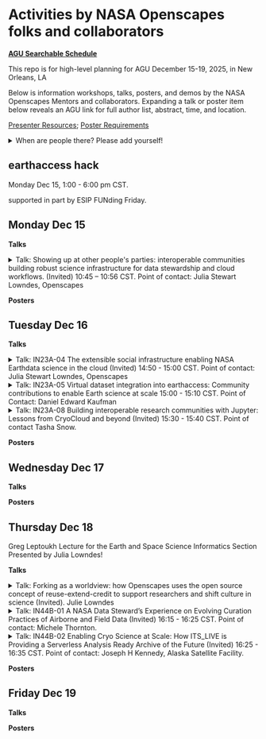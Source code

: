# Activities by NASA Openscapes folks and collaborators

[**AGU Searchable Schedule**](https://agu.confex.com/agu/agu25/meetingapp.cgi)

This repo is for high-level planning for AGU December 15-19, 2025, in New Orleans, LA

Below is information workshops, talks, posters, and demos by the NASA Openscapes Mentors and collaborators. Expanding a talk or poster item below reveals an AGU link for full author list, abstract, time, and location.

[Presenter Resources](https://www.agu.org/annual-meeting/present#presenter-resources#training); [Poster Requirements](https://www.agu.org/annual-meeting/present#presenter-resources#poster-requirements)

<details>
<summary>When are people there? Please add yourself!
</summary> 

- Julie: DD night - DD evening
- 
  
</details>

## earthaccess hack

Monday Dec 15, 1:00 - 6:00 pm CST.

supported in part by ESIP FUNding Friday.

## Monday Dec 15

**Talks**

<details>
<summary>Talk: Showing up at other people's parties: interoperable communities building robust science infrastructure for data stewardship and cloud workflows. (Invited) 10:45 – 10:56 CST. Point of contact: Julia Stewart Lowndes, Openscapes  
</summary> 
  
<https://agu.confex.com/agu/agu25/meetingapp.cgi/Paper/1902615>  

Authors: Julia Stewart Lowndes, Openscapes, San Francisco, United States, Stefanie Butland, Openscapes, LLC, Santa Barbara, United States, Rachael E Blake, Intertidal Agency, Maryland, United States and Elizabeth E Holmes, NOAA Fisheries, Northwest Fisheries Science Center, Seattle, United States

Session: ED12A: [Advancing Pathways to Inclusive, Transparent, and Globally Engaged Geoscience Education I Oral](https://agu.confex.com/agu/agu25/meetingapp.cgi/Session/261927)

Monday,15 December 2025, 10:30 - 12:00 CST
346-347 (New Orleans Convention Center)

</details>

**Posters**



## Tuesday Dec 16

**Talks**

<details>
<summary>Talk: IN23A-04 The extensible social infrastructure enabling NASA Earthdata science in the cloud (Invited) 14:50 - 15:00 CST. Point of contact: Julia Stewart Lowndes, Openscapes   
</summary> 
  
<https://agu.confex.com/agu/agu25/meetingapp.cgi/Paper/1902613>   

Authors: Julia Stewart Lowndes, Openscapes, San Francisco, United States, Amy E Steiker, National Snow and Ice Data Center (NSIDC), CIRES, University of Colorado Boulder, Boulder, United States, Andrew Teucher, Openscapes, Victoria, Canada, Yuvi Panda, University of California, Berkeley, Division of Computing, Data Science and Society, Berkeley, United States, Mahsa Jami, University of Oklahoma Norman Campus, Geography and Environmental Sustainability, Norman, United States, Elizabeth E Holmes, NOAA Fisheries, Northwest Fisheries Science Center, Seattle, United States and NASA Openscapes Mentors  

Session: IN23A - [Open-Source Geospatial Workflows in the Cloud: Tools and Techniques for Data Access, Analysis, Visualization, Storytelling, and Sharing in the Python and Jupyter Ecosystem II Oral](https://agu.confex.com/agu/agu25/meetingapp.cgi/Session/270571)

Tuesday, 16 December 2025, 14:15 - 15:45  CST
294 (New Orleans Convention Center)

</details>


<details>
<summary>Talk: IN23A-05 Virtual dataset integration into earthaccess: Community contributions to enable Earth science at scale 15:00 - 15:10 CST. Point of Contact: Daniel Edward Kaufman
</summary> 
  
<https://agu.confex.com/agu/agu25/meetingapp.cgi/Paper/1972814>  

Authors: Daniel Edward Kaufman**1,2, Amy E Steiker3, Joseph H Kennedy4, Chris Battisto5, Luis Alberto Lopez3, Dean Henze6, Ayush Nag7, Miguel Jimenez-Urias8, Thomas Nicholas9, Julius Johannes Marian Busecke10 and Julia Stewart Lowndes11, (1)NASA Langley Research Center, Atmospheric Science Data Center, Hampton, United States, (2)Booz Allen Hamilton, Inc., Washington, D.C., United States, (3)National Snow and Ice Data Center (NSIDC), CIRES, University of Colorado Boulder, Boulder, United States, (4)University of Alaska Fairbanks, Alaska Satellite Facility, Fairbanks, United States, (5)NASA Goddard Space Flight Center, GES DISC, Greenbelt, United States, (6)NASA Jet Propulsion Laboratory, California Institute of Technology, Pasadena, United States, (7)University of Washington, Computer Science, Seattle, United States, (8)OPeNDAP, Inc., Butte, MT, United States, (9)Earthmover PBC, New York, United States, (10)Development Seed, New York, United States, (11)Openscapes, San Francisco, United States

Session: IN23A - [Open-Source Geospatial Workflows in the Cloud: Tools and Techniques for Data Access, Analysis, Visualization, Storytelling, and Sharing in the Python and Jupyter Ecosystem II Oral](https://agu.confex.com/agu/agu25/meetingapp.cgi/Session/270571)

Tuesday, 16 December 2025, 14:15 - 15:45 CST
294 (New Orleans Convention Center)

</details>

<details>
<summary>Talk: IN23A-08 Building interoperable research communities with Jupyter: Lessons from CryoCloud and beyond (Invited) 15:30 - 15:40 CST. Point of contact Tasha Snow.
</summary> 
  
<https://agu.confex.com/agu/agu25/meetingapp.cgi/Paper/1978783>

Authors: Tasha Snow, NASA Goddard Space Flight Center, Cryospheric Sciences Laboratory, Greenbelt, United States, Joanna Millstein, Colorado School of Mines, Department of Geophysics, Golden, United States, Chris Holdgraf, University of California, Berkeley, Berkeley Institute for Data Science, Berkeley, United States, Yuvi Panda, University of California, Berkeley, Division of Computing, Data Science and Society, Berkeley, United States, Dr. James Colliander, PhD, Pacific Institute for the Mathematical Sciences, Vancouver, Canada and CryoCloud, 2i2c, Development Seed, NASA/NOAA NMFS Openscapes, NASA HelioCloud, NASA VEDA, NASA Fornax, NASA SMCE, and EarthScope GeoLab Teams

Session: IN23A - [Open-Source Geospatial Workflows in the Cloud: Tools and Techniques for Data Access, Analysis, Visualization, Storytelling, and Sharing in the Python and Jupyter Ecosystem II Oral](https://agu.confex.com/agu/agu25/meetingapp.cgi/Session/270571)

Tuesday, 16 December 2025, 15:30 - 15:40 CST
294 (New Orleans Convention Center)

</details>

**Posters** 




## Wednesday Dec 17

**Talks**  




**Posters**




## Thursday Dec 18

Greg Leptoukh Lecture for the Earth and Space Science Informatics Section Presented by Julia Lowndes!

**Talks**  

<details>
<summary>Talk: Forking as a worldview: how Openscapes uses the open source concept of reuse-extend-credit to support researchers and shift culture in science (Invited). Julie Lowndes
</summary> 
  
event <https://agu.confex.com/agu/agu25/meetingapp.cgi/Session/253380> and abstract <https://agu.confex.com/agu/agu25/meetingapp.cgi/Paper/2053086>

Session: IN41B - Greg Leptoukh Lecture for the Earth and Space Science Informatics Section Presented by Julia Lowndes

Thursday, 18 December 2025,  08:30 - 10:00 CST
La Nouvelle AB (New Orleans Convention Center)
</details>


<details>
<summary>Talk: IN44B-01 A NASA Data Steward’s Experience on Evolving Curation Practices of Airborne and Field Data (Invited) 16:15 - 16:25 CST. Point of contact: Michele Thornton.
</summary> 
  
<https://agu.confex.com/agu/agu25/meetingapp.cgi/Paper/1962773>  

Authors:  Michele Thornton, Oak Ridge National Laboratory, Environmental Sciences Division, Oak Ridge, United States, Scott Pearson, Oak Ridge National Laboratory, Oak Ridge, United States, Rupesh Shrestha, Oak Ridge National Laboratory, Oak Ridge, TN, United States and Julia Stewart Lowndes, Openscapes, San Francisco, United States.

Session: IN44B - [Connecting Data to Science and Discovery: Innovations and Infrastructure Bridging Disparate Observations to Drive Earth Science II Oral](https://agu.confex.com/agu/agu25/meetingapp.cgi/Session/270547)

Thursday, 18 December 2025, 16:15 - 17:45 CST
292 (New Orleans Convention Center)

</details>

<details>
<summary>Talk: IN44B-02 Enabling Cryo Science at Scale: How ITS_LIVE is Providing a Serverless Analysis Ready Archive of the Future (Invited) 16:25 - 16:35 CST. Point of contact: Joseph H Kennedy, Alaska Satellite Facility.
</summary> 
  
<https://agu.confex.com/agu/agu25/meetingapp.cgi/Paper/1973155>  

Authors: Joseph H Kennedy, Alaska Satellite Facility, Fairbanks, AK, United States, Luis Alberto Lopez, National Snow and Ice Data Center (NSIDC), CIRES, University of Colorado Boulder, Boulder, United States, Alex S Gardner, Jet Propulsion Laboratory, California Institute of Technology, Pasadena, United States, Chad Greene, Jet Propulsion Laboratory, Pasadena, United States, Mark A Fahnestock, University of Alaska Fairbanks, Geophysical Institute, Fairbanks, United States, Maria Liukis, NASA Jet Propulsion Laboratory, Pasadena, United States, Andrew Player, Alaska Satellite Facility, Fairbanks, United States, Mario Angarita, Alaska Satellite Facility, Geophysical Institute, University of Alaska Fairbanks, Fairbanks, Alaska, United States and Pete Gadomski, Development Seed, Washington, United States.

Session: IN44B - [Connecting Data to Science and Discovery: Innovations and Infrastructure Bridging Disparate Observations to Drive Earth Science II Oral](https://agu.confex.com/agu/agu25/meetingapp.cgi/Session/270547)

Thursday, 18 December 2025, 16:15 - 17:45 CST
292 (New Orleans Convention Center)

</details>


**Posters**  


  
## Friday Dec 19

**Talks**


**Posters**





